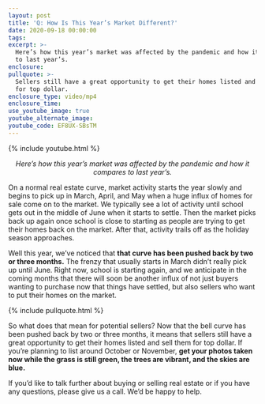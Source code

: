 ```yaml
---
layout: post
title: 'Q: How Is This Year’s Market Different?'
date: 2020-09-18 00:00:00
tags:
excerpt: >-
  Here’s how this year’s market was affected by the pandemic and how it compares
  to last year’s.
enclosure:
pullquote: >-
  Sellers still have a great opportunity to get their homes listed and sell them
  for top dollar.
enclosure_type: video/mp4
enclosure_time:
use_youtube_image: true
youtube_alternate_image:
youtube_code: EF8UX-SBsTM
---
```


{% include youtube.html %}

<p style="text-align: center;"><em>Here’s how this year’s market was affected by the pandemic and how it compares to last year’s.</em></p>

On a normal real estate curve, market activity starts the year slowly and begins to pick up in March, April, and May when a huge influx of homes for sale come on to the market. We typically see a lot of activity until school gets out in the middle of June when it starts to settle. Then the market picks back up again once school is close to starting as people are trying to get their homes back on the market. After that, activity trails off as the holiday season approaches.

Well this year, we’ve noticed that **that curve has been pushed back by two or three months.** The frenzy that usually starts in March didn’t really pick up until June. Right now, school is starting again, and we anticipate in the coming months that there will soon be another influx of not just buyers wanting to purchase now that things have settled, but also sellers who want to put their homes on the market.

{% include pullquote.html %}

So what does that mean for potential sellers? Now that the bell curve has been pushed back by two or three months, it means that sellers still have a great opportunity to get their homes listed and sell them for top dollar. If you’re planning to list around October or November, **get your photos taken now while the grass is still green, the trees are vibrant, and the skies are blue.**

If you’d like to talk further about buying or selling real estate or if you have any questions, please give us a call. We’d be happy to help.